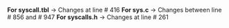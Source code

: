 **For syscall.tbl** -> Changes at line # 416
**For sys.c** -> Changes between line # 856 and # 947
**For syscalls.h** -> Changes at line # 261
